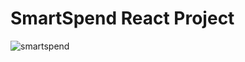 # SmartSpend React Project

![smartspend](https://github.com/Gleicianegaldino/SmartSpend/assets/78940661/63472843-319c-435f-9756-b6ebf407f415)




